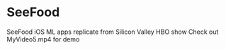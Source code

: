 # SeeFood
SeeFood  iOS ML apps replicate from Silicon Valley HBO show
Check out MyVideo5.mp4 for demo
